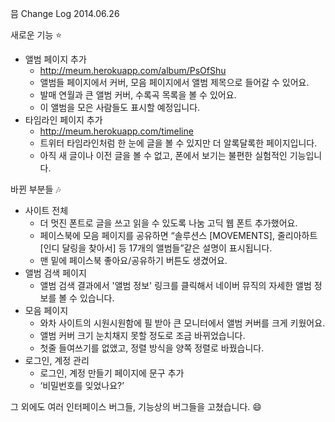 믐 Change Log 2014.06.26

새로운 기능 :star:
- 앨범 페이지 추가 
	- http://meum.herokuapp.com/album/PsOfShu
	- 앨범들 페이지에서 커버, 모음 페이지에서 앨범 제목으로 들어갈 수 있어요.
	- 발매 연월과 큰 앨범 커버, 수록곡 목록을 볼 수 있어요.
	- 이 앨범을 모은 사람들도 표시할 예정입니다.
- 타임라인 페이지 추가 
	- http://meum.herokuapp.com/timeline
	- 트위터 타임라인처럼 한 눈에 글을 볼 수 있지만 더 알록달록한 페이지입니다.
	- 아직 새 글이나 이전 글을 볼 수 없고, 폰에서 보기는 불편한 실험적인 기능입니다.

바뀐 부분들 :notes:
- 사이트 전체
	- 더 멋진 폰트로 글을 쓰고 읽을 수 있도록 나눔 고딕 웹 폰트 추가했어요.
	- 페이스북에 모음 페이지를 공유하면 “솔루션스 [MOVEMENTS], 줄리아하트 [인디 달링을 찾아서] 등 17개의 앨범들”같은 설명이 표시됩니다.
	- 맨 밑에 페이스북 좋아요/공유하기 버튼도 생겼어요.
- 앨범 검색 페이지	
	- 앨범 검색 결과에서 '앨범 정보' 링크를 클릭해서 네이버 뮤직의 자세한 앨범 정보를 볼 수 있습니다.
- 모음 페이지
	- 와차 사이트의 시원시원함에 필 받아 큰 모니터에서 앨범 커버를 크게 키웠어요. 
	- 앨범 커버 크기 눈치채지 못할 정도로 조금 바뀌었습니다.
	- 첫줄 들여쓰기를 없앴고, 정렬 방식을 양쪽 정렬로 바꿨습니다.
- 로그인, 계정 관리
	- 로그인, 계정 만들기 페이지에 문구 추가
	- ‘비밀번호를 잊었나요?’

그 외에도 여러 인터페이스 버그들, 기능상의 버그들을 고쳤습니다. :smile:
